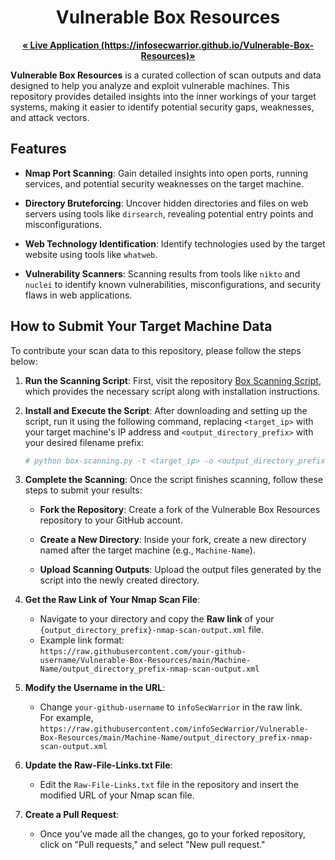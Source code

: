 <h1 align="center">Vulnerable Box Resources</h1>

<p align="center">
    <a href="https://infosecwarrior.github.io/Vulnerable-Box-Resources" target="_blank" ><strong>« Live Application (https://infosecwarrior.github.io/Vulnerable-Box-Resources)»</strong></a>
</p>

**Vulnerable Box Resources** is a curated collection of scan outputs and data designed to help you analyze and exploit vulnerable machines. This repository provides detailed insights into the inner workings of your target systems, making it easier to identify potential security gaps, weaknesses, and attack vectors.

## Features

- **Nmap Port Scanning**: Gain detailed insights into open ports, running services, and potential security weaknesses on the target machine.

- **Directory Bruteforcing**: Uncover hidden directories and files on web servers using tools like `dirsearch`, revealing potential entry points and misconfigurations.

- **Web Technology Identification**: Identify technologies used by the target website using tools like `whatweb`.

- **Vulnerability Scanners**: Scanning results from tools like `nikto` and `nuclei` to identify known vulnerabilities, misconfigurations, and security flaws in web applications.

## How to Submit Your Target Machine Data

To contribute your scan data to this repository, please follow the steps below:

1. **Run the Scanning Script**: First, visit the repository [Box Scanning Script](https://github.com/infoSecWarrior/Offensive-Pentesting-Scripts/tree/main/Box-Scann), which provides the necessary script along with installation instructions.

2. **Install and Execute the Script**: After downloading and setting up the script, run it using the following command, replacing `<target_ip>` with your target machine's IP address and `<output_directory_prefix>` with your desired filename prefix:

    ```bash
    # python box-scanning.py -t <target_ip> -o <output_directory_prefix>
    ```

3. **Complete the Scanning**: Once the script finishes scanning, follow these steps to submit your results:

   - **Fork the Repository**: Create a fork of the Vulnerable Box Resources repository to your GitHub account.
   
   - **Create a New Directory**: Inside your fork, create a new directory named after the target machine (e.g., `Machine-Name`).
   
   - **Upload Scanning Outputs**: Upload the output files generated by the script into the newly created directory.

4. **Get the Raw Link of Your Nmap Scan File**:

   - Navigate to your directory and copy the **Raw link** of your `{output_directory_prefix}-nmap-scan-output.xml` file.
   - Example link format:  
     `https://raw.githubusercontent.com/your-github-username/Vulnerable-Box-Resources/main/Machine-Name/output_directory_prefix-nmap-scan-output.xml`
     
5. **Modify the Username in the URL**:

   - Change `your-github-username` to `infoSecWarrior` in the raw link.  
     For example,  
     `https://raw.githubusercontent.com/infoSecWarrior/Vulnerable-Box-Resources/main/Machine-Name/output_directory_prefix-nmap-scan-output.xml`

6. **Update the Raw-File-Links.txt File**:

   - Edit the `Raw-File-Links.txt` file in the repository and insert the modified URL of your Nmap scan file.

7. **Create a Pull Request**:

	- Once you’ve made all the changes, go to your forked repository, click on "Pull requests," and select "New pull request."

